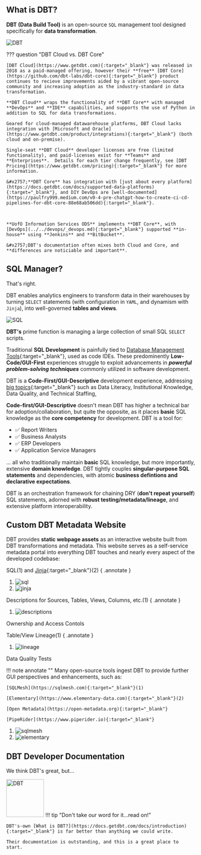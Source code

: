 ## What is DBT?

**DBT (Data Build Tool)** is an open-source `SQL` management tool designed specifically for **data transformation**. 

![DBT](./dbt_de.svg "DBT")

??? question "DBT Cloud vs. DBT Core"

    [DBT Cloud](https://www.getdbt.com){:target="_blank"} was released in 2018 as a paid-managed offering, however their **free** [DBT Core](https://github.com/dbt-labs/dbt-core){:target="_blank"} product continues to recieve improvements aided by a vibrant open-source community and increasing adoption as the industry-standard in data transformation.
    
    **DBT Cloud** wraps the functionality of **DBT Core** with managed **DevOps** and **IDE** capabilities, and supports the use of Python in addition to SQL for data transformations.

    Geared for cloud-managed datawarehouse platforms, DBT Cloud lacks integration with [Microsoft and Oracle](https://www.getdbt.com/product/integrations){:target="_blank"} (both cloud and on-premise).

    Single-seat **DBT Cloud** developer licenses are free (limited functionality), and paid-licenses exist for **Teams** and **Enterprises**.  Details for each tier change frequently, see [DBT Pricing](https://www.getdbt.com/pricing){:target="_blank"} for more information.

    &#x2757;**DBT Core** has integration with [just about every platform](https://docs.getdbt.com/docs/supported-data-platforms){:target="_blank"}, and DIY DevOps are [well-documented](https://paulfry999.medium.com/v0-4-pre-chatgpt-how-to-create-ci-cd-pipelines-for-dbt-core-88e68ab506dd){:target="_blank"}.

    

    **UofO Information Services ODS** implements **DBT Core**, with [DevOps](../../devops/_devops.md){:target="_blank"} supported **in-house** using **Jenkins** and **BitBucket**.

    &#x2757;DBT's documentation often mixes both Cloud and Core, and **differences are noticiable and important**.


## SQL Manager?

That's right. 

DBT enables analytics engineers to transform data in their warehouses by turning `SELECT` statements (with configuration in `YAML`, and dynamism with `Jinja`), into well-governed **tables and views**. 

![SQL](./sql_files.png "SQL")

**DBT's** prime function is managing a large collection of small SQL `SELECT` scripts. 

Traditional **SQL Development** is painfully tied to [Database Management Tools](https://in.indeed.com/career-advice/career-development/database-management-tools){:target="_blank"}, used as code IDEs. These predominently **Low-Code/GUI-First** experiences struggle to exploit advancements in ***powerful problem-solving techniques*** commonly utilized in software development.


DBT is a **Code-First/GUI-Descriptive** development experience, addressing [big topics](../../big_topics/_big_topics.md){:target="_blank"} such as Data Literacy, Institutional Knowledge, Data Quality, and Technical Staffing, 

**Code-first/GUI-Descriptive** doesn't mean DBT has higher a technical bar for adoption/collaboration, but quite the opposite, as it places **basic** SQL knowledge as the **core competency** for development.  DBT is a tool for:

- &#x2705; Report Writers
- &#x2705; Business Analysts
- &#x2705; ERP Developers
- &#x2705; Application Service Managers

... all who traditionally maintain **basic** SQL knowledge, but more importantly, extensive **domain knowledge**.  DBT tightly couples **singular-purpose SQL statements** and dependencies, with atomic **business defintions and declarative expectations**.

DBT is an orchestration framework for chaining DRY (**don't repeat yourself**) SQL statements, adorned with **robust testing/metadata/lineage**, and extensive platform interoperability.

## Custom DBT Metadata Website

DBT provides **static webpage assets** as an interactive website built from DBT transformations and metadata.  This website serves as a self-service metadata portal into everything DBT touches and nearly every aspect of the developed codebase:

SQL(1) and [Jinja](https://docs.getdbt.com/docs/build/jinja-macros){:target="_blank"}(2)
{ .annotate }

1. ![sql](./compiled_sql.png "SQL")
2. ![jinja](./jinja_sql.png "SQL")

Descriptions for Sources, Tables, Views, Columns, etc.(1)
{ .annotate }

1. ![descriptions](./descriptions.png "descriptions")

Ownership and Access Contols

Table/View Lineage(1)
{ .annotate }

1. ![lineage](./lineage.png "lineage")

Data Quality Tests



!!! note annotate "" 
    Many open-source tools ingest DBT to provide further GUI perspectives and enhancements, such as:

    [SQLMesh](https://sqlmesh.com){:target="_blank"}(1)

    [Elementary](https://www.elementary-data.com){:target="_blank"}(2)

    [Open Metadata](https://open-metadata.org){:target="_blank"}

    [PipeRider](https://www.piperider.io){:target="_blank"}


1. ![sqlmesh](./sqlmesh.png "sqlmesh")
2. ![elementary](./elementary.gif "elementary")


## DBT Developer Documentation

We think DBT's great, but...

<img src="../reading_rainbow.png" alt="DBT" title="Don't take our word for it...read on!" width="100" height="100">
!!! tip "Don't take our word for it...read on!"

    DBT's-own [What is DBT?](https://docs.getdbt.com/docs/introduction){:target="_blank"} is far better than anything we could write.

    Their documentation is outstanding, and this is a great place to start.
